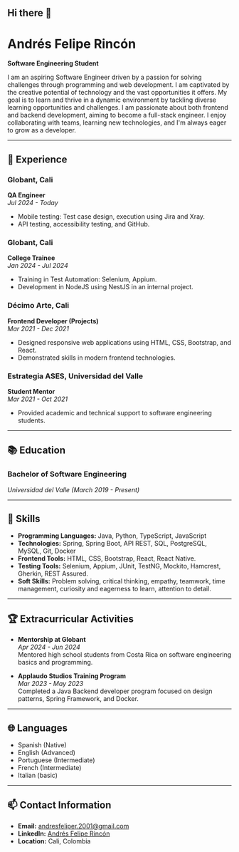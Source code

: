 ## Hi there 👋

<!--
**andresfeliper3/andresfeliper3** is a ✨ _special_ ✨ repository because its `README.md` (this file) appears on your GitHub profile.

Here are some ideas to get you started:

- 🔭 I’m currently working on ...
- 🌱 I’m currently learning ...
- 👯 I’m looking to collaborate on ...
- 🤔 I’m looking for help with ...
- 💬 Ask me about ...
- 📫 How to reach me: ...
- 😄 Pronouns: ...
- ⚡ Fun fact: ...
-->

# Andrés Felipe Rincón  
**Software Engineering Student**  

I am an aspiring Software Engineer driven by a passion for solving challenges through programming and web development. I am captivated by the creative potential of technology and the vast opportunities it offers. My goal is to learn and thrive in a dynamic environment by tackling diverse learning opportunities and challenges. I am passionate about both frontend and backend development, aiming to become a full-stack engineer. I enjoy collaborating with teams, learning new technologies, and I'm always eager to grow as a developer.

---

## 🔧 **Experience**

### **Globant, Cali**  
**QA Engineer**  
_Jul 2024 - Today_  
- Mobile testing: Test case design, execution using Jira and Xray.  
- API testing, accessibility testing, and GitHub.

### **Globant, Cali**  
**College Trainee**  
_Jan 2024 - Jul 2024_  
- Training in Test Automation: Selenium, Appium.  
- Development in NodeJS using NestJS in an internal project.

### **Décimo Arte, Cali**  
**Frontend Developer (Projects)**  
_Mar 2021 - Dec 2021_  
- Designed responsive web applications using HTML, CSS, Bootstrap, and React.  
- Demonstrated skills in modern frontend technologies.

### **Estrategia ASES, Universidad del Valle**  
**Student Mentor**  
_Mar 2021 - Oct 2021_  
- Provided academic and technical support to software engineering students.

---

## 📚 **Education**

### **Bachelor of Software Engineering**  
_Universidad del Valle (March 2019 - Present)_  

---

## 🌟 **Skills**

- **Programming Languages:** Java, Python, TypeScript, JavaScript  
- **Technologies:** Spring, Spring Boot, API REST, SQL, PostgreSQL, MySQL, Git, Docker  
- **Frontend Tools:** HTML, CSS, Bootstrap, React, React Native.   
- **Testing Tools:** Selenium, Appium, JUnit, TestNG, Mockito, Hamcrest, Gherkin, REST Assured.
- **Soft Skills:** Problem solving, critical thinking, empathy, teamwork, time management, curiosity and eagerness to learn, attention to detail.

---

## 🏆 **Extracurricular Activities**

- **Mentorship at Globant**  
  _Apr 2024 - Jun 2024_  
  Mentored high school students from Costa Rica on software engineering basics and programming.

- **Applaudo Studios Training Program**  
  _Mar 2023 - May 2023_  
  Completed a Java Backend developer program focused on design patterns, Spring Framework, and Docker.

---

## 🌐 **Languages**

- Spanish (Native)  
- English (Advanced)  
- Portuguese (Intermediate)  
- French (Intermediate)
- Italian (basic)

---

## 📫 **Contact Information**
 
- **Email:** andresfeliper.2001@gmail.com  
- **LinkedIn:** [Andrés Felipe Rincón](https://www.linkedin.com/in/andres-felipe-rincon)  
- **Location:** Cali, Colombia

